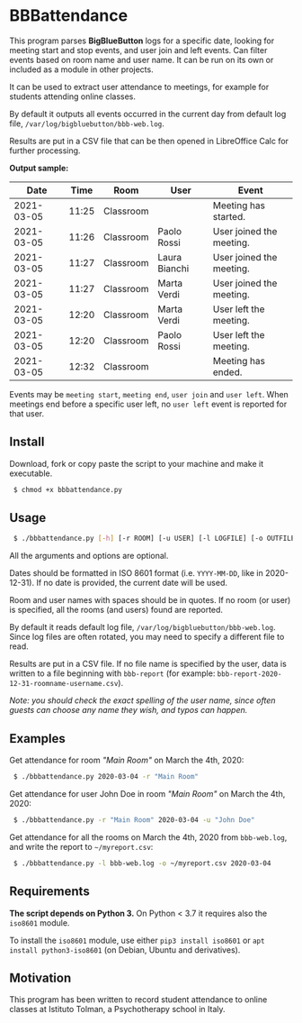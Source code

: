 # BBBattendance

This program parses **BigBlueButton** logs for a specific date, looking for meeting start and stop events, and user join and left events. Can filter events based on room name and user name. It can be run on its own or included as a module in other projects.

It can be used to extract user attendance to meetings, for example for students attending online classes.

By default it outputs all events occurred in the current day from default log file, `/var/log/bigbluebutton/bbb-web.log`.

Results are put in a CSV file that can be then opened in LibreOffice Calc for further processing.

**Output sample:**

| Date       | Time  | Room      | User          | Event                    |
|------------|-------|-----------|---------------|--------------------------|
| 2021-03-05 | 11:25 | Classroom |               | Meeting has started.     |
| 2021-03-05 | 11:26 | Classroom | Paolo Rossi   | User joined the meeting. |
| 2021-03-05 | 11:27 | Classroom | Laura Bianchi | User joined the meeting. |
| 2021-03-05 | 11:27 | Classroom | Marta Verdi   | User joined the meeting. |
| 2021-03-05 | 12:20 | Classroom | Marta Verdi   | User left the meeting.   |
| 2021-03-05 | 12:20 | Classroom | Paolo Rossi   | User left the meeting.   |
| 2021-03-05 | 12:32 | Classroom |               | Meeting has ended.       |

Events may be `meeting start`, `meeting end`, `user join` and `user left`.
When meetings end before a specific user left, no `user left` event is reported for that user.


## Install

Download, fork or copy paste the script to your machine and make it executable.

```bash
 $ chmod +x bbbattendance.py
```

## Usage

```bash
 $ ./bbbattendance.py [-h] [-r ROOM] [-u USER] [-l LOGFILE] [-o OUTFILE.CSV] [date]
```

All the arguments and options are optional.

Dates should be formatted in ISO 8601 format (i.e. `YYYY-MM-DD`, like in 2020-12-31). If no date is provided, the current date will be used.

Room and user names with spaces should be in quotes. If no room (or user) is specified, all the rooms (and users) found are reported.

By default it reads default log file, `/var/log/bigbluebutton/bbb-web.log`. Since log files are often rotated, you may need to specify a different file to read.

Results are put in a CSV file. If no file name is specified by the user, data is written to a file beginning with `bbb-report` (for example: `bbb-report-2020-12-31-roomname-username.csv`).

*Note: you should check the exact spelling of the user name, since often guests can choose any name they wish, and typos can happen.*

## Examples

Get attendance for room *"Main Room"* on March the 4th, 2020:

```bash
 $ ./bbbattendance.py 2020-03-04 -r "Main Room"
```

Get attendance for user John Doe in room *"Main Room"* on March the 4th, 2020:

```bash
 $ ./bbbattendance.py -r "Main Room" 2020-03-04 -u "John Doe"
```

Get attendance for all the rooms on March the 4th, 2020 from `bbb-web.log`, and write the report to `~/myreport.csv`:

```bash
 $ ./bbbattendance.py -l bbb-web.log -o ~/myreport.csv 2020-03-04
```


## Requirements

**The script depends on Python 3.** On Python < 3.7 it requires also the `iso8601` module.

To install the `iso8601` module, use either `pip3 install iso8601` or `apt install python3-iso8601` (on Debian, Ubuntu and derivatives).

## Motivation

This program has been written to record student attendance to online classes
at Istituto Tolman, a Psychotherapy school in Italy.
